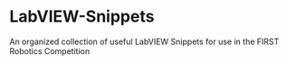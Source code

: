 # LabVIEW-Snippets
An organized collection of useful LabVIEW Snippets for use in the FIRST Robotics Competition
